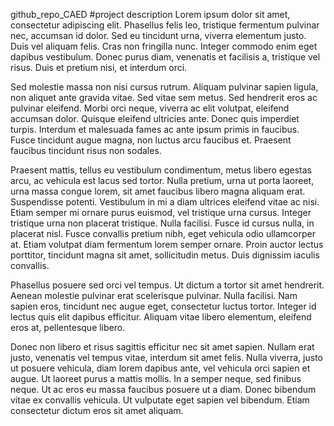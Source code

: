 github_repo_CAED
#project description
Lorem ipsum dolor sit amet, consectetur adipiscing elit. Phasellus felis leo, tristique fermentum pulvinar nec, accumsan id dolor. Sed eu tincidunt urna, viverra elementum justo. Duis vel aliquam felis. Cras non fringilla nunc. Integer commodo enim eget dapibus vestibulum. Donec purus diam, venenatis et facilisis a, tristique vel risus. Duis et pretium nisi, et interdum orci.

Sed molestie massa non nisi cursus rutrum. Aliquam pulvinar sapien ligula, non aliquet ante gravida vitae. Sed vitae sem metus. Sed hendrerit eros ac pulvinar eleifend. Morbi orci neque, viverra ac elit volutpat, eleifend accumsan dolor. Quisque eleifend ultricies ante. Donec quis imperdiet turpis. Interdum et malesuada fames ac ante ipsum primis in faucibus. Fusce tincidunt augue magna, non luctus arcu faucibus et. Praesent faucibus tincidunt risus non sodales.

Praesent mattis, tellus eu vestibulum condimentum, metus libero egestas arcu, ac vehicula est lacus sed tortor. Nulla pretium, urna ut porta laoreet, urna massa congue lorem, sit amet faucibus libero magna aliquam erat. Suspendisse potenti. Vestibulum in mi a diam ultrices eleifend vitae ac nisi. Etiam semper mi ornare purus euismod, vel tristique urna cursus. Integer tristique urna non placerat tristique. Nulla facilisi. Fusce id cursus nulla, in placerat nisl. Fusce convallis pretium nibh, eget vehicula odio ullamcorper at. Etiam volutpat diam fermentum lorem semper ornare. Proin auctor lectus porttitor, tincidunt magna sit amet, sollicitudin metus. Duis dignissim iaculis convallis.

Phasellus posuere sed orci vel tempus. Ut dictum a tortor sit amet hendrerit. Aenean molestie pulvinar erat scelerisque pulvinar. Nulla facilisi. Nam sapien eros, tincidunt nec augue eget, consectetur luctus tortor. Integer id lectus quis elit dapibus efficitur. Aliquam vitae libero elementum, eleifend eros at, pellentesque libero.

Donec non libero et risus sagittis efficitur nec sit amet sapien. Nullam erat justo, venenatis vel tempus vitae, interdum sit amet felis. Nulla viverra, justo ut posuere vehicula, diam lorem dapibus ante, vel vehicula orci sapien et augue. Ut laoreet purus a mattis mollis. In a semper neque, sed finibus neque. Ut ac eros eu massa faucibus posuere ut a diam. Donec bibendum vitae ex convallis vehicula. Ut vulputate eget sapien vel bibendum. Etiam consectetur dictum eros sit amet aliquam.
